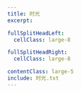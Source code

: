 ```yaml
---
title: 时光
excerpt:

fullSplitHeadLeft:
  cellClass: large-8

fullSplitHeadRight:
  cellClass: large-8

contentClass: large-5
include: 时光.txt
---
```

